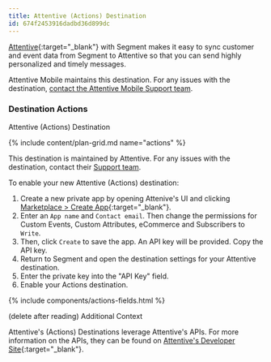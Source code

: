 ```yaml
---
title: Attentive (Actions) Destination
id: 674f2453916dadbd36d899dc
---
```


[Attentive](https://www.attentive.com/?utm_source=partner-generated&utm_medium=partner-marketing-&utm_campaign=partner-generated-4.15.22-segment.io){:target="_blank"} with Segment makes it easy to sync customer and event data from Segment to Attentive so that you can send highly personalized and timely messages.

Attentive Mobile maintains this destination. For any issues with the destination, [contact the Attentive Mobile Support team](mailto:support@attentivemobile.com).

### Destination Actions

Attentive (Actions) Destination

{% include content/plan-grid.md name="actions" %}

This destination is maintained by Attentive. For any issues with the destination, contact their [Support team](mailto:whiteglove@attentivemobile.com).

To enable your new Attentive (Actions) destination:
1. Create a new private app by opening Attenive's UI and clicking [Marketplace > Create App](https://ui.attentivemobile.com/integrations/app/setup){:target="_blank"}. 
2. Enter an `App name` and `Contact email`. Then change the permissions for Custom Events, Custom Attributes, eCommerce and Subscribers to `Write`.
3. Then, click `Create` to save the app. An API key will be provided. Copy the API key.
4. Return to Segment and open the destination settings for your Attentive destination. 
5. Enter the private key into the "API Key" field. 
6. Enable your Actions destination. 

{% include components/actions-fields.html %}

(delete after reading) Additional Context

Attentive's (Actions) Destinations leverage Attentive's APIs. For more information on the APIs, they can be found on [Attentive's Developer Site](https://docs.attentivemobile.com/){:target="_blank"}. 

